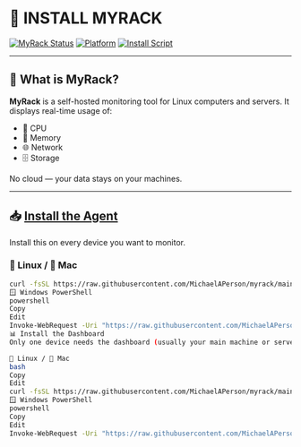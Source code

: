 # 🚀 INSTALL MYRACK

[![MyRack Status](https://img.shields.io/badge/MyRack-Monitoring-blueviolet?style=flat-square&logo=server)](https://github.com/MichaelAPerson/myrack)
[![Platform](https://img.shields.io/badge/Platform-Linux%20%7C%20Mac%20%7C%20Windows-green?style=flat-square&logo=windows)](https://github.com/MichaelAPerson/myrack)
[![Install Script](https://img.shields.io/badge/Installer-Shell%20Script-lightgrey?style=flat-square&logo=gnu-bash)](https://github.com/MichaelAPerson/myrack)

---

## 📘 What is MyRack?

**MyRack** is a self-hosted monitoring tool for Linux computers and servers. It displays real-time usage of:
- 💽 CPU
- 🧠 Memory
- 🌐 Network
- 🗄️ Storage

No cloud — your data stays on your machines.

---

## 📥 [Install the Agent](#install-the-agent)

Install this on every device you want to monitor.

### 🐧 Linux / 🍎 Mac
```bash
curl -fsSL https://raw.githubusercontent.com/MichaelAPerson/myrack/main/install-agent.sh | bash
🪟 Windows PowerShell
powershell
Copy
Edit
Invoke-WebRequest -Uri "https://raw.githubusercontent.com/MichaelAPerson/myrack/main/install-agent.sh" -UseBasicParsing | Invoke-Expression
📊 Install the Dashboard
Only one device needs the dashboard (usually your main machine or server).

🐧 Linux / 🍎 Mac
bash
Copy
Edit
curl -fsSL https://raw.githubusercontent.com/MichaelAPerson/myrack/main/install-dashboard.sh | bash
🪟 Windows PowerShell
powershell
Copy
Edit
Invoke-WebRequest -Uri "https://raw.githubusercontent.com/MichaelAPerson/myrack/main/install-dashboard.sh" -UseBasicParsing | Invoke-Expression
